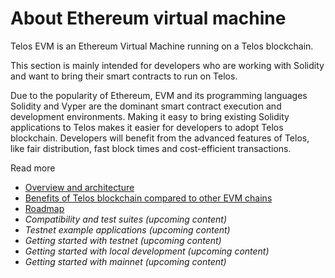 # About Ethereum virtual machine

Telos EVM is an Ethereum Virtual Machine running on a Telos blockchain.

This section is mainly intended for developers who are working with Solidity and want to bring their smart contracts to run on Telos. 

Due to the popularity of Ethereum, EVM and its programming languages Solidity and Vyper are the dominant smart contract execution and development environments. Making it easy to bring existing Solidity applications to Telos makes it easier for developers to adopt Telos blockchain. Developers will benefit from the advanced features of Telos, like fair distribution, fast block times and cost-efficient transactions.

Read more

* [Overview and architecture](overview-and-architecture.md)
* [Benefits of Telos blockchain compared to other EVM chains ](comparing-telos-to-other-evm-chains.md)
* [Roadmap ](roadmap.md)
* _Compatibility and test suites \(upcoming content\)_
* _Testnet example applications \(upcoming content\)_
* _Getting started with testnet \(upcoming content\)_
* _Getting started with local development \(upcoming content\)_
* _Getting started with mainnet \(upcoming content\)_



